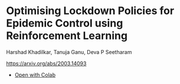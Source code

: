 # Optimising Lockdown Policies for Epidemic Control using Reinforcement Learning

Harshad Khadilkar, Tanuja Ganu, Deva P Seetharam

https://arxiv.org/abs/2003.14093

- [Open with Colab](https://colab.research.google.com/github/xkotaro/lockdowneR/blob/master/test.ipynb)
